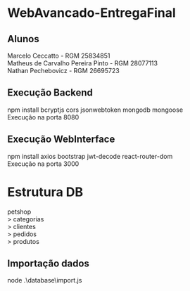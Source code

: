 # WebAvancado-EntregaFinal
 
## Alunos

Marcelo Ceccatto - RGM 25834851\
Matheus de Carvalho Pereira Pinto - RGM 28077113\
Nathan Pechebovicz - RGM 26695723

## Execução Backend

npm install bcryptjs cors jsonwebtoken mongodb mongoose\
Execução na porta 8080

## Execução WebInterface

npm install axios bootstrap jwt-decode react-router-dom\
Execução na porta 3000

# Estrutura DB

petshop\
    > categorias\
    > clientes\
    > pedidos\
    > produtos

## Importação dados

node .\database\import.js
